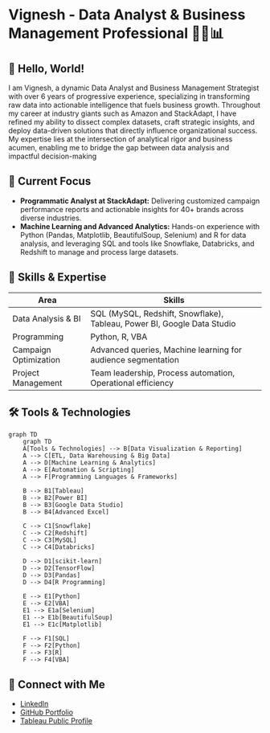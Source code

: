 # Vignesh - Data Analyst & Business Management Professional 👨‍💼📊

## 👋 Hello, World!

I am Vignesh, a dynamic Data Analyst and Business Management Strategist with over 6 years of progressive experience, specializing in transforming raw data into actionable intelligence that fuels business growth. Throughout my career at industry giants such as Amazon and StackAdapt, I have refined my ability to dissect complex datasets, craft strategic insights, and deploy data-driven solutions that directly influence organizational success. My expertise lies at the intersection of analytical rigor and business acumen, enabling me to bridge the gap between data analysis and impactful decision-making

## 🚀 Current Focus

- **Programmatic Analyst at StackAdapt:** Delivering customized campaign performance reports and actionable insights for 40+ brands across diverse industries.
- **Machine Learning and Advanced Analytics:** Hands-on experience with Python (Pandas, Matplotlib, BeautifulSoup, Selenium) and R for data analysis, and leveraging SQL and tools like Snowflake, Databricks, and Redshift to manage and process large datasets.

## 💼 Skills & Expertise

| Area | Skills |
|------|--------|
| Data Analysis & BI | SQL (MySQL, Redshift, Snowflake), Tableau, Power BI, Google Data Studio |
| Programming | Python, R, VBA |
| Campaign Optimization | Advanced queries, Machine learning for audience segmentation |
| Project Management | Team leadership, Process automation, Operational efficiency |


## 🛠️ Tools & Technologies

```mermaid
graph TD
    graph TD
    A[Tools & Technologies] --> B[Data Visualization & Reporting]
    A --> C[ETL, Data Warehousing & Big Data]
    A --> D[Machine Learning & Analytics]
    A --> E[Automation & Scripting]
    A --> F[Programming Languages & Frameworks]
    
    B --> B1[Tableau]
    B --> B2[Power BI]
    B --> B3[Google Data Studio]
    B --> B4[Advanced Excel]

    C --> C1[Snowflake]
    C --> C2[Redshift]
    C --> C3[MySQL]
    C --> C4[Databricks]
    
    D --> D1[scikit-learn]
    D --> D2[TensorFlow]
    D --> D3[Pandas]
    D --> D4[R Programming]
    
    E --> E1[Python]
    E --> E2[VBA]
    E1 --> E1a[Selenium]
    E1 --> E1b[BeautifulSoup]
    E1 --> E1c[Matplotlib]
    
    F --> F1[SQL]
    F --> F2[Python]
    F --> F3[R]
    F --> F4[VBA]

```

## 🔗 Connect with Me

- [LinkedIn](https://www.linkedin.com/in/h-vignesh/)
- [GitHub Portfolio](https://github.com/Vignesh-Hariharan)
- [Tableau Public Profile](https://public.tableau.com/profile/vignesh.hariharan4351/)
